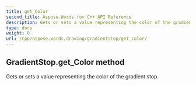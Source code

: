 ```yaml
---
title: get_Color
second_title: Aspose.Words for C++ API Reference
description: Gets or sets a value representing the color of the gradient stop. 
type: docs
weight: 0
url: /cpp/aspose.words.drawing/gradientstop/get_color/
---
```

## GradientStop.get_Color method


Gets or sets a value representing the color of the gradient stop. 

